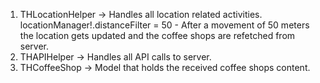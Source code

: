 1. THLocationHelper -> Handles all location related activities.
	locationManager!.distanceFilter = 50 - After a movement of 50 meters the location gets updated and the coffee shops are refetched from server.
2. THAPIHelper -> Handles all API calls to server.
3. THCoffeeShop -> Model that holds the received coffee shops content.
